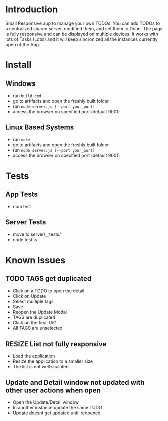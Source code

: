 # Introduction

Small Responsive app to manage your own TODOs. You can add TODOs to a centralized shared server, modified them, and set them to Done. 
The page is fully responsive and can be displayed on multiple devices. It works with lots of Tasks (Lots!) and it will keep sincronized all the instances currently open of the App.

# Install

## Windows 
* run `build.cmd`
* go to artifacts and open the freshly built folder
* run `node server.js [--port your_port]`
* access the browser on specified port (default 9001)

## Linux Based Systems
* run `make`
* go to artifacts and open the freshly built folder
* run `node server.js [--port your_port]`
* access the browser on specified port (default 9001)

# Tests
## App Tests
* npm test

## Server Tests
* move to server/__tests/
* node test.js

# Known Issues

## TODO TAGS get duplicated
* Click on a TODO to open the detail
* Click on Update
* Select multiple tags
* Save
* Reopen the Update Modal
* TAGS are duplicated
* Click on the first TAG
* All TAGS are unselected

## RESIZE List not fully responsive
* Load the application
* Resize the application to a smaller size
* The list is not well scalated

## Update and Detail window not updated with other user actions when open
* Open the Update/Detail window
* In another instance update the same TODO
* Update doesnt get updated until reopened